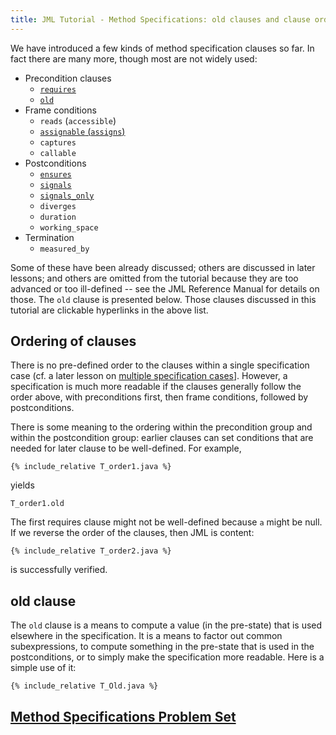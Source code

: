 ```yaml
---
title: JML Tutorial - Method Specifications: old clauses and clause ordering
---
```


We have introduced a few kinds of method specification clauses so far. In fact there are many more, though most are not widely used:
* Precondition clauses
  * [`requires`](Preconditions)
  * [`old`](#old-clause)
* Frame conditions
  * `reads` (`accessible`)
  * [`assignable` (`assigns`)](FrameConditions)
  * `captures`
  * `callable`
* Postconditions
  * [`ensures`](Postconditions)
  * [`signals`](SpecifyingExceptions)
  * [`signals_only`](SpecifyingExceptions)
  * `diverges`
  * `duration`
  * `working_space`
* Termination
  * `measured_by`

Some of these have been already discussed; others are discussed in later lessons; and others are omitted from the tutorial because they are too advanced or too ill-defined -- see the JML Reference Manual for details on those. The `old` clause is presented below. Those clauses discussed in this tutorial are clickable hyperlinks in the above list.

## Ordering of clauses

There is no pre-defined order to the clauses within a single specification case (cf. a later lesson on [multiple specification cases](MultipleBehaviors)].
However, a specification is much more readable if the clauses generally follow the order above, with preconditions first, then frame conditions, followed by postconditions.

There is some meaning to the ordering within the precondition group and within the postcondition group: earlier clauses can set conditions that are needed for later clause to be well-defined. For example,
```
{% include_relative T_order1.java %}
```
yields
```
T_order1.old
```
The first requires clause might not be well-defined because `a` might be null. If we reverse the order of the clauses, then JML is content:
```
{% include_relative T_order2.java %}
```
is successfully verified.



## old clause

The `old` clause is a means to compute a value (in the pre-state) that is used elsewhere in the specification.
It is a means to factor out common subexpressions, to compute something in the pre-state that is used in the postconditions, or to simply make the specification more readable.
Here is a simple use of it:
```
{% include_relative T_Old.java %}
```

## **[Method Specifications Problem Set](https://www.openjml.org/tutorial/exercises/MethodSpecificationsEx.html)**

